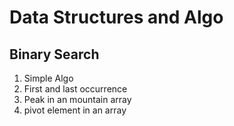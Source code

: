 # Data Structures and Algo

## Binary Search  

 1. Simple Algo
 1. First and last occurrence
 1. Peak in an mountain array
 1. pivot element in an array
